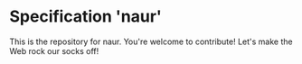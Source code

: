 
# Specification 'naur'

This is the repository for naur. You're welcome to contribute! Let's make the Web rock our socks
off!
